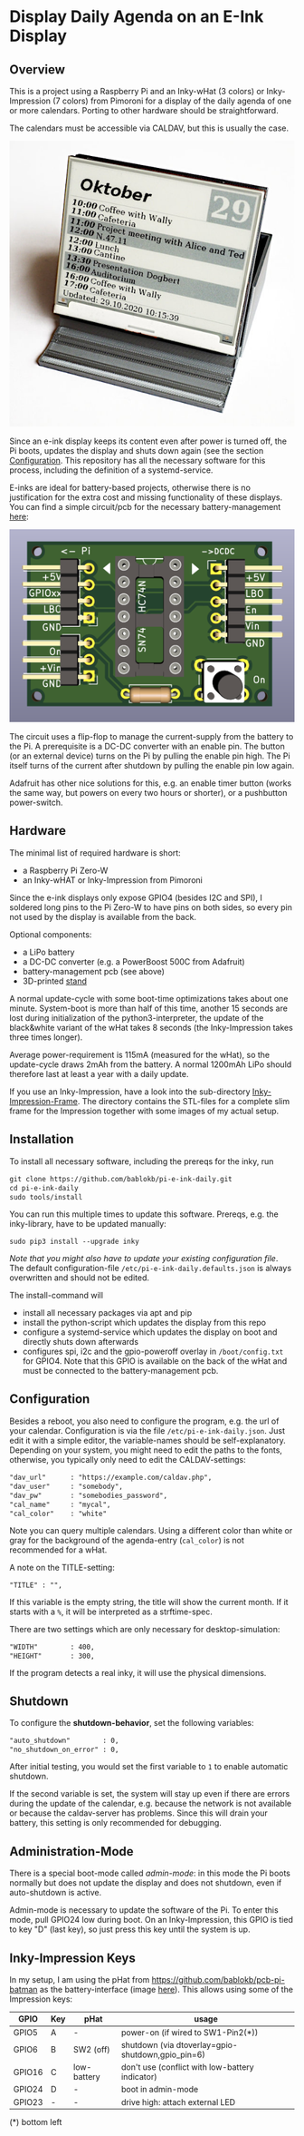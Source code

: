 Display Daily Agenda on an E-Ink Display
========================================


Overview
--------

This is a project using a Raspberry Pi and an Inky-wHat (3 colors) or
Inky-Impression (7 colors) from Pimoroni for a display of the daily
agenda of one or more calendars. Porting to other hardware should be
straightforward.

The calendars must be accessible via CALDAV, but this is usually the case.

![](calendar.jpg)

Since an e-ink display keeps its content even after power is turned off,
the Pi boots, updates the display and shuts down again (see the section
[Configuration](#Configuration "Configuration"). This repository has all
the necessary software for this process, including the definition of a
systemd-service.

E-inks are ideal for battery-based projects, otherwise there is no
justification for the extra cost and missing functionality of these displays.
You can find a simple circuit/pcb for the necessary battery-management
[here](https://github.com/bablokb/pcb-pi-batman):

![](min-pcb-3d.png)

The circuit uses a flip-flop to manage the current-supply from the battery
to the Pi. A prerequisite is a DC-DC converter with an enable pin. The
button (or an external device) turns on the Pi by pulling the enable pin high.
The Pi itself turns of the current after shutdown by pulling the enable
pin low again.

Adafruit has other nice solutions for this, e.g. an enable timer button
(works the same way, but powers on every two hours or shorter), or a
pushbutton power-switch.


Hardware
--------

The minimal list of required hardware is short:

  - a Raspberry Pi Zero-W
  - an Inky-wHAT or Inky-Impression from Pimoroni

Since the e-ink displays only expose GPIO4 (besides I2C and SPI), I
soldered long pins to the Pi Zero-W to have pins on both sides, so
every pin not used by the display is available from the back.

Optional components:

  - a LiPo battery
  - a DC-DC converter (e.g. a PowerBoost 500C from Adafruit)
  - battery-management pcb (see above)
  - 3D-printed [stand](https://www.tinkercad.com/things/f5TTT5WoGkW)

A normal update-cycle with some boot-time optimizations takes about one
minute. System-boot is more than half of this time, another 15 seconds are lost
during initialization of the python3-interpreter, the update of the
black&white variant of the wHat takes 8 seconds (the Inky-Impression takes
three times longer).

Average power-requirement is 115mA (measured for the wHat), so the
update-cycle draws 2mAh from the battery. A normal 1200mAh LiPo should
therefore last at least a year with a daily update.

If you use an Inky-Impression, have a look into the sub-directory
[Inky-Impression-Frame](Inky-Impression-Frame/Readme.md).
The directory contains the STL-files for a complete slim frame
for the Impression together with some images of my actual setup.


Installation
------------

To install all necessary software, including the prereqs for the inky, run

    git clone https://github.com/bablokb/pi-e-ink-daily.git
    cd pi-e-ink-daily
    sudo tools/install

You can run this multiple times to update this software. Prereqs,
e.g. the inky-library, have to be updated manually:

    sudo pip3 install --upgrade inky

*Note that you might also have to update your existing configuration file*.
The default configuration-file `/etc/pi-e-ink-daily.defaults.json` is
always overwritten and should not be edited.

The install-command will

  - install all necessary packages via apt and pip
  - install the python-script which updates the display from this repo
  - configure a systemd-service which updates the display on boot
    and directly shuts down afterwards
  - configures spi, i2c and the gpio-poweroff overlay in `/boot/config.txt`
    for GPIO4.
    Note that this GPIO is available on the back of the wHat and must
    be connected to the battery-management pcb.


Configuration
-------------

Besides a reboot, you also need to configure the program, e.g. the url of
your calendar. Configuration is via the file `/etc/pi-e-ink-daily.json`.
Just edit it with a simple editor, the variable-names should be
self-explanatory. Depending on your system, you might need to edit the
paths to the fonts, otherwise, you typically only need to edit the
CALDAV-settings:

    "dav_url"      : "https://example.com/caldav.php",
    "dav_user"     : "somebody",
    "dav_pw"       : "somebodies_password",
    "cal_name"     : "mycal",
    "cal_color"    : "white"

Note you can query multiple calendars. Using a different color
than white or gray for the background of the agenda-entry (`cal_color`)
is not recommended for a wHat.

A note on the TITLE-setting:

    "TITLE" : "",

If this variable is the empty string, the title will show the current month.
If it starts with a `%`, it will be interpreted as a strftime-spec.

There are two settings which are only necessary for desktop-simulation:

    "WIDTH"        : 400,
    "HEIGHT"       : 300,

If the program detects a real inky, it will use the physical dimensions.


Shutdown
--------

To configure the __shutdown-behavior__, set the following variables:

    "auto_shutdown"        : 0,
    "no_shutdown_on_error" : 0,

After initial testing, you would set the first variable to `1` to enable
automatic shutdown.

If the second variable is set, the system will stay up even if there are
errors during the update of the calendar, e.g. because the network is not
available or because the caldav-server has problems. Since this will
drain your battery, this setting is only recommended for debugging.


Administration-Mode
-------------------

There is a special boot-mode called *admin-mode*: in this mode the Pi
boots normally but does not update the display and does not shutdown,
even if auto-shutdown is active.

Admin-mode is necessary to update the software of the Pi. To enter
this mode, pull GPIO24 low during boot. On an Inky-Impression, this
GPIO is tied to key "D" (last key), so just press this key until the
system is up.


Inky-Impression Keys
--------------------

In my setup, I am using the pHat from <https://github.com/bablokb/pcb-pi-batman>
as the battery-interface (image [here](Inky-Impression-Frame/pi-with-hat.jpg)).
This allows using some of the Impression keys:

|GPIO   | Key  | pHat        | usage
|-------|------|-------------|-------------------
|GPIO5  |  A   | -           | power-on (if wired to SW1-Pin2(*))
|GPIO6  |  B   | SW2 (off)   | shutdown (via dtoverlay=gpio-shutdown,gpio_pin=6)
|GPIO16 |  C   | low-battery | don't use (conflict with low-battery indicator)
|GPIO24 |  D   | -           | boot in admin-mode
|GPIO23 |  -   | -           | drive high: attach external LED

(*) bottom left
